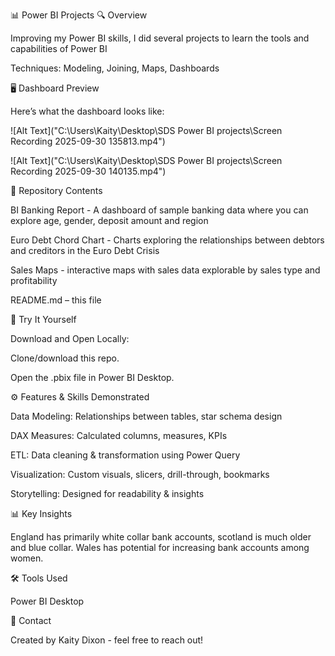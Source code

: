 📊 Power BI Projects
🔍 Overview

Improving my Power BI skills, I did several projects to learn the tools and capabilities of Power BI

Techniques: Modeling, Joining, Maps, Dashboards

🖥️ Dashboard Preview

Here’s what the dashboard looks like:

![Alt Text]("C:\Users\Kaity\Desktop\SDS Power BI projects\Screen Recording 2025-09-30 135813.mp4")


![Alt Text]("C:\Users\Kaity\Desktop\SDS Power BI projects\Screen Recording 2025-09-30 140135.mp4")




📂 Repository Contents

BI Banking Report - A dashboard of sample banking data where you can explore age, gender, deposit amount and region

Euro Debt Chord Chart - Charts exploring the relationships between debtors and creditors in the Euro Debt Crisis

Sales Maps - interactive maps with sales data explorable by sales type and profitability


README.md – this file

🚀 Try It Yourself


Download and Open Locally:

Clone/download this repo.

Open the .pbix file in Power BI Desktop.

⚙️ Features & Skills Demonstrated

Data Modeling: Relationships between tables, star schema design

DAX Measures: Calculated columns, measures, KPIs

ETL: Data cleaning & transformation using Power Query

Visualization: Custom visuals, slicers, drill-through, bookmarks

Storytelling: Designed for readability & insights

📊 Key Insights 

England has primarily white collar bank accounts, scotland is much older and blue collar. Wales has potential for increasing bank accounts among women.



🛠️ Tools Used

Power BI Desktop

📧 Contact

Created by Kaity Dixon - feel free to reach out!
